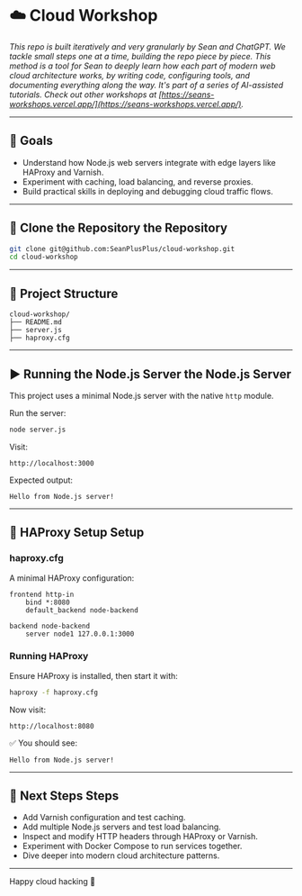 # ☁️ Cloud Workshop

*This repo is built iteratively and very granularly by Sean and ChatGPT. We tackle small steps one at a time, building the repo piece by piece. This method is a tool for Sean to deeply learn how each part of modern web cloud architecture works, by writing code, configuring tools, and documenting everything along the way. It's part of a series of AI-assisted tutorials. Check out other workshops at [https://seans-workshops.vercel.app/](https://seans-workshops.vercel.app/).*

---

## 🎯 Goals

* Understand how Node.js web servers integrate with edge layers like HAProxy and Varnish.
* Experiment with caching, load balancing, and reverse proxies.
* Build practical skills in deploying and debugging cloud traffic flows.

---

## 📝 Clone the Repository the Repository

```bash
git clone git@github.com:SeanPlusPlus/cloud-workshop.git
cd cloud-workshop
```

---

## 📁 Project Structure

```
cloud-workshop/
├── README.md
├── server.js
├── haproxy.cfg
```

---

## ▶️ Running the Node.js Server the Node.js Server

This project uses a minimal Node.js server with the native `http` module.

Run the server:

```bash
node server.js
```

Visit:

```
http://localhost:3000
```

Expected output:

```
Hello from Node.js server!
```

---

## 🔀 HAProxy Setup Setup

### haproxy.cfg

A minimal HAProxy configuration:

```
frontend http-in
    bind *:8080
    default_backend node-backend

backend node-backend
    server node1 127.0.0.1:3000
```

### Running HAProxy

Ensure HAProxy is installed, then start it with:

```bash
haproxy -f haproxy.cfg
```

Now visit:

```
http://localhost:8080
```

✅ You should see:

```
Hello from Node.js server!
```

---

## 🚀 Next Steps Steps

* Add Varnish configuration and test caching.
* Add multiple Node.js servers and test load balancing.
* Inspect and modify HTTP headers through HAProxy or Varnish.
* Experiment with Docker Compose to run services together.
* Dive deeper into modern cloud architecture patterns.

---

Happy cloud hacking 🚀
